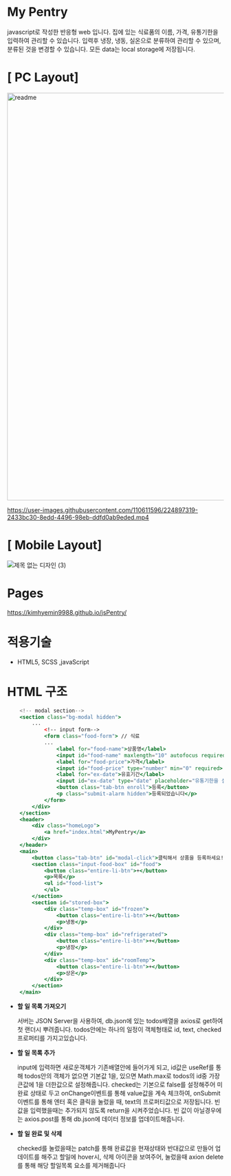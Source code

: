 # My Pentry
javascript로 작성한 반응형 web 입니다.
집에 있는 식료품의 이름, 가격, 유통기한을 입력하여 관리할 수 있습니다.
입력후 냉장, 냉동, 실온으로 분류하여 관리할 수 있으며,
분류된 것을 변경할 수 있습니다.
모든 data는 local storage에 저장됩니다.

# [ PC Layout]
<img width="947" alt="readme" src="https://user-images.githubusercontent.com/110611596/224895997-441ee209-d1a3-431c-89eb-cbb312974b77.png">

https://user-images.githubusercontent.com/110611596/224897319-2433bc30-8edd-4496-98eb-ddfd0ab9eded.mp4


# [ Mobile Layout]

![제목 없는 디자인 (3)](https://user-images.githubusercontent.com/110611596/224897058-727fd1be-aebf-4f82-82fe-6c78bccd1155.gif)

# Pages
https://kimhyemin9988.github.io/jsPentry/

# 적용기술

- HTML5, SCSS ,javaScript


# HTML 구조
```jsx
    <!-- modal section-->
    <section class="bg-modal hidden">
        ...
            <!-- input form--> 
            <form class="food-form"> // 식료
            ...
                <label for="food-name">상품명</label>
                <input id="food-name" maxlength="10" autofocus required>
                <label for="food-price">가격</label>
                <input id="food-price" type="number" min="0" required>
                <label for="ex-date">유효기간</label>
                <input id="ex-date" type="date" placeholder="유통기한을 설정하세요" required>
                <button class="tab-btn enroll">등록</button>
                <p class="submit-alarm hidden">등록되었습니다</p>
            </form>
        </div>
    </section>
    <header>
        <div class="homeLogo">
            <a href="index.html">MyPentry</a>
        </div>
    </header>
    <main>
        <button class="tab-btn" id="modal-click">클릭해서 상품을 등록하세요!</button>
        <section class="input-food-box" id="food">
            <button class="entire-li-btn">+</button>
            <p>목록</p>
            <ul id="food-list">
            </ul>
        </section>
        <section id="stored-box">
            <div class="temp-box" id="frozen">
                <button class="entire-li-btn">+</button>
                <p>냉동</p>
            </div>
            <div class="temp-box" id="refrigerated">
                <button class="entire-li-btn">+</button>
                <p>냉장</p>
            </div>
            <div class="temp-box" id="roomTemp">
                <button class="entire-li-btn">+</button>
                <p>상온</p>
            </div>
        </section>
    </main>
```


- **할 일 목록 가져오기**

  서버는 JSON Server을 사용하여, db.json에 있는 todos배열을 axios로 get하여 첫 랜더시 뿌려줍니다.
  todos안에는 하나의 일정이 객체형태로 id, text, checked 프로퍼티를 가지고있습니다.

- **할 일 목록 추가**

  input에 입력하면 새로운객체가 기존배열안에 들어가게 되고, id값은 useRef를 통해 todos안의 객체가 없으면 기본값 1을, 있으면 Math.max로 todos의 id중 가장 큰값에 1을 더한값으로 설정해줍니다. checked는 기본으로 false를 설정해주어 미완료 상태로 두고 onChange이벤트를 통해 value값을 계속 체크하여, onSubmit 이벤트를 통해 엔터 혹은 클릭을 눌렀을 때, text의 프로퍼티값으로 저장됩니다.
  빈 값을 입력했을때는 추가되지 않도록 return을 시켜주었습니다.
  빈 값이 아닐경우에는 axios.post를 통해 db.json에 데이터 정보를 업데이트해줍니다.

- **할 일 완료 및 삭제**

  checked를 눌렀을때는 patch를 통해 완료값을 현재상태와 반대값으로 만들어 업데이트를 해주고
  할일에 hover시, 삭제 아이콘을 보여주어, 눌렀을때 axion delete를 통해 해당 할일목록
  요소를 제거해줍니다
